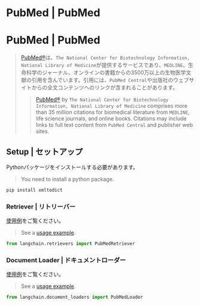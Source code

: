# PubMed | PubMed

# PubMed | PubMed

> [PubMed®](https://pubmed.ncbi.nlm.nih.gov/)は、`The National Center for Biotechnology Information, National Library of Medicine`が提供するサービスであり、`MEDLINE`、生命科学のジャーナル、オンラインの書籍からの3500万以上の生物医学文献の引用を含んでいます。引用には、`PubMed Central`や出版社のウェブサイトからの全文コンテンツへのリンクが含まれることがあります。
>
> > [PubMed®](https://pubmed.ncbi.nlm.nih.gov/) by `The National Center for Biotechnology Information, National Library of Medicine`
> > comprises more than 35 million citations for biomedical literature from `MEDLINE`, life science journals, and online books.
> > Citations may include links to full text content from `PubMed Central` and publisher web sites.

## Setup | セットアップ

Pythonパッケージをインストールする必要があります。

> You need to install a python package.

```bash
pip install xmltodict
```

### Retriever | リトリーバー

[使用例](/docs/integrations/retrievers/pubmed)をご覧ください。

> See a [usage example](/docs/integrations/retrievers/pubmed).

```python
from langchain.retrievers import PubMedRetriever
```

### Document Loader | ドキュメントローダー

[使用例](/docs/integrations/document_loaders/pubmed)をご覧ください。

> See a [usage example](/docs/integrations/document_loaders/pubmed).

```python
from langchain.document_loaders import PubMedLoader
```
